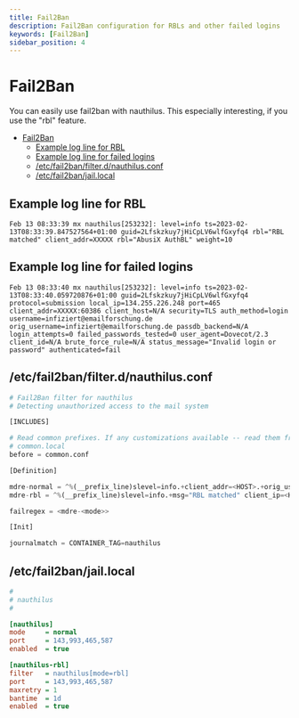 ```yaml
---
title: Fail2Ban
description: Fail2Ban configuration for RBLs and other failed logins
keywords: [Fail2Ban]
sidebar_position: 4
---
```

# Fail2Ban

You can easily use fail2ban with nauthilus. This especially interesting, if you use the "rbl" feature.

<!-- TOC -->
* [Fail2Ban](#fail2ban)
  * [Example log line for RBL](#example-log-line-for-rbl)
  * [Example log line for failed logins](#example-log-line-for-failed-logins)
  * [/etc/fail2ban/filter.d/nauthilus.conf](#etcfail2banfilterdnauthilusconf)
  * [/etc/fail2ban/jail.local](#etcfail2banjaillocal)
<!-- TOC -->


## Example log line for RBL

```
Feb 13 08:33:39 mx nauthilus[253232]: level=info ts=2023-02-13T08:33:39.847527564+01:00 guid=2Lfskzkuy7jHiCpLV6wlfGxyfq4 rbl="RBL matched" client_addr=XXXXX rbl="AbusiX AuthBL" weight=10
```

## Example log line for failed logins

```
Feb 13 08:33:40 mx nauthilus[253232]: level=info ts=2023-02-13T08:33:40.059720876+01:00 guid=2Lfskzkuy7jHiCpLV6wlfGxyfq4 protocol=submission local_ip=134.255.226.248 port=465 client_addr=XXXXX:60386 client_host=N/A security=TLS auth_method=login username=infiziert@emailforschung.de orig_username=infiziert@emailforschung.de passdb_backend=N/A login_attempts=0 failed_passwords_tested=0 user_agent=Dovecot/2.3 client_id=N/A brute_force_rule=N/A status_message="Invalid login or password" authenticated=fail
```

## /etc/fail2ban/filter.d/nauthilus.conf

```python
# Fail2Ban filter for nauthilus
# Detecting unauthorized access to the mail system

[INCLUDES]

# Read common prefixes. If any customizations available -- read them from
# common.local
before = common.conf

[Definition]

mdre-normal = ^%(__prefix_line)slevel=info.+client_addr=<HOST>.+orig_username=<F-USER>.+</F-USER>.+(ua_1d_ipv4|ua_1d_ipv6|b_1min_ipv4_32|b_1min_ipv6_128|b_1h_ipv4_24|b_1h_ipv6_64|b_1d_ipv4_24|b_1d_ipv6_64|b_1w_ipv4_24|b_1w_ipv6_64).+authenticated=fail
mdre-rbl = ^%(__prefix_line)slevel=info.+msg="RBL matched" client_ip=<HOST> rbl_list=.+$

failregex = <mdre-<mode>>

[Init]

journalmatch = CONTAINER_TAG=nauthilus
```

## /etc/fail2ban/jail.local

```ini
#
# nauthilus
#

[nauthilus]
mode     = normal
port     = 143,993,465,587
enabled  = true

[nauthilus-rbl]
filter   = nauthilus[mode=rbl]
port     = 143,993,465,587
maxretry = 1
bantime  = 1d
enabled  = true
```
